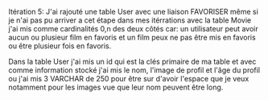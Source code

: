 Itération 5: J'ai rajouté une table User avec une liaison FAVORISER même si je n'ai pas pu arriver a cet étape 
dans mes itérrations avec la table Movie j'ai mis comme cardinalités 0,n des deux côtés car: 
un utilisateur peut avoir aucun ou plusieur film en favoris et un film peux ne pas être mis en favoris
ou être plusieur fois en favoris.

Dans la table User j'ai mis un id qui est la clés primaire de ma table et avec comme information stocké j'ai 
mis le nom, l'image de profil et l'âge du profil ou j'ai mis 3 VARCHAR de 250 pour être sur d'avoir l'espace que je veux 
notamment pour les images vue que leur nom peuvent être long.
